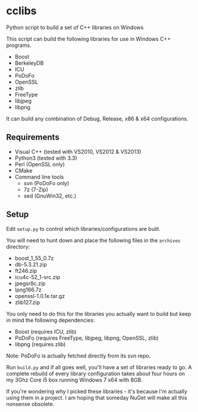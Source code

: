 cclibs
======

Python script to build a set of C++ libraries on Windows

This script can build the following libraries for use in Windows C++ programs.

- Boost
- BerkeleyDB
- ICU
- PoDoFo
- OpenSSL
- zlib
- FreeType
- libjpeg
- libpng

It can build any combination of Debug, Release, x86 & x64 configurations.

Requirements
------------

- Visual C++ (tested with VS2010, VS2012 & VS2013)
- Python3 (tested with 3.3)
- Perl (OpenSSL only)
- CMake
- Command line tools
  - svn (PoDoFo only)
  - 7z (7-Zip)
  - sed (GnuWin32, etc.)

Setup
-----
Edit `setup.py` to control which libraries/configurations are built.

You will need to hunt down and place the following files in the `archives` directory:

- boost_1_55_0.7z
- db-5.3.21.zip
- ft246.zip
- icu4c-52_1-src.zip
- jpegsr8c.zip
- lpng166.7z
- openssl-1.0.1e.tar.gz
- zlib127.zip

You only need to do this for the libraries you actually want to build but keep in mind the following dependencies:
- Boost (requires ICU, zlib)
- PoDoFo (requires FreeType, libjpeg, libpng, OpenSSL, zlib)
- libpng (requires zlib)

Note: PoDoFo is actually fetched directly from its svn repo.

Run `build.py` and if all goes well, you'll have a set of libraries ready to go. A complete rebuild of every library configuration takes about four hours on my 3Ghz Core i5 box running Windows 7 x64 with 8GB.

If you're wondering why I picked these libraries - it's because I'm actually using them in a project.
I am hoping that someday NuGet will make all this nonsense obsolete.
